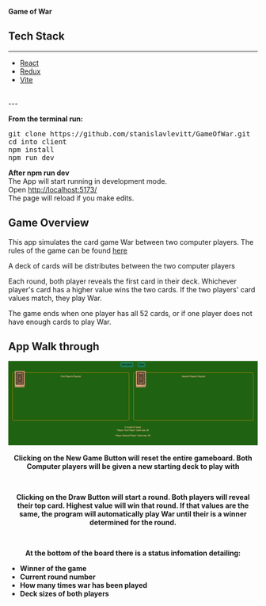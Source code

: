 **Game of War**
<br/>

## Tech Stack

---

* [React](https://reactjs.org/)
* [Redux](https://redux.js.org/)
* [Vite](https://vitejs.dev/)

<br />
---

**From the terminal run:**

<pre>
git clone https://github.com/stanislavlevitt/GameOfWar.git
cd into client
npm install
npm run dev
</pre>

**After npm run dev**<br />
The App will start running in development mode.<br />
Open [http://localhost:5173/](http://localhost:5173/)<br />
The page will reload if you make edits.

## Game Overview
This app simulates the card game War between two computer players.
The rules of the game can be found [here](https://en.wikipedia.org/wiki/War_(card_game))

A deck of cards will be distributes between the two computer players

Each round, both player reveals the first card in their deck. Whichever player's card has a higher value wins the two cards. If the two players' card values match, they play War.

The game ends when one player has all 52 cards, or if one player does not have enough cards to play War.

## App Walk through
<p align="center">
  <img src="/client/src/assets/screenShot.png"/>
</p>
<p align="center"><strong> Clicking on the New Game Button will reset the entire gameboard. Both Computer players will be given a new starting deck to play with
</strong></p>
<br />
<p align="center"><strong> Clicking on the Draw Button will start a round. Both players will reveal their top card. Highest value will win that round. If that values are the same, the program will automatically play War until their is a winner determined for the round.
</strong></p>
<br />
<p align="center"><strong> At the bottom of the board there is a status infomation detailing:
<ul>
<li>Winner of the game</li>
<li>Current round number</li>
<li>How many times war has been played</li>
<li>Deck sizes of both players</li>
</ul>
</strong></p>
<br />
